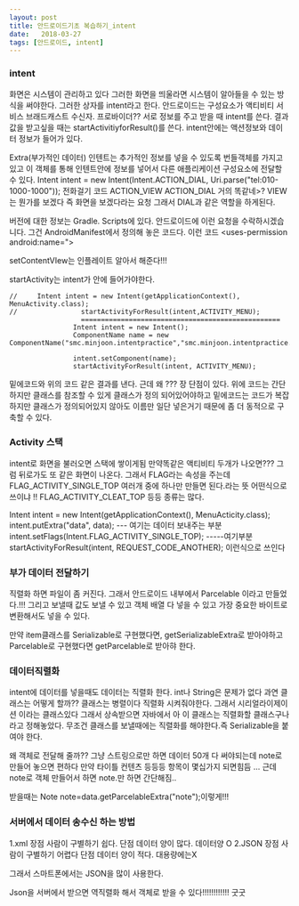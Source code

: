 ```yaml
---
layout: post
title: 안드로이드기초 복습하기_intent
date:   2018-03-27
tags: [안드로이드, intent]
---
```


### intent
화면은 시스템이 관리하고 있다 그러한 화면을 띄울라면 시스템이 알아들을 수 있는 방식을 써야한다.
그러한 상자를 intent라고 한다. 안드로이드는 구성요소가 액티비티 서비스 브래드캐스트 수신자. 프로바이더??
서로 정보를 주고 받을 때 intent를 쓴다. 결과값을 받고싶을 때는 startActivitiyforResult()를 쓴다.
intent안에는 액션정보와 데이터 정보가 들어가 있다.

Extra(부가적인 데이터) 인텐트는 추가적인 정보를 넣을 수 있도록 번들객체를 가지고 있고
이 객체를 통해 인텐트안에 정보를 넣어서 다른 애플리케이션 구성요소에 전달할 수 있다.
Intent intent = new Intent(Intent.ACTION_DIAL, Uri.parse("tel:010-1000-1000")); 전화걸기 코드
ACTION_VIEW ACTION_DIAL 거의 똑같네>? VIEW는 뭔가를 보겠다 즉 화면을 보겠다라는 요청 그래서 DIAL과 같은 역할을 하게된다.

버전에 대한 정보는 Gradle. Scripts에 있다. 안드로이드에 이런 요청을 수락하시겠습니다. 그건 AndroidManifest에서 정의해 놓은 코드다.
이런 코드 <uses-permission android:name=">

setContentVIew는 인플레이트 알아서 해준다!!!

startActivity는 intent가 안에 들어가야한다.

~~~
//     Intent intent = new Intent(getApplicationContext(), MenuActivity.class);
//                startActivityForResult(intent,ACTIVITY_MENU);
                  ==================================================
                Intent intent = new Intent();
                ComponentName name = new ComponentName("smc.minjoon.intentpractice","smc.minjoon.intentpractice.MenuActivity");

                intent.setComponent(name);
                startActivityForResult(intent, ACTIVITY_MENU);

~~~

밑에코드와 위의 코드 같은 결과를 낸다. 근데 왜 ??? 장 단점이 있다.
위에 코드는 간단하지만 클래스를 참조할 수 있게 클래스가 정의 되어있어야하고
밑에코드는 코드가 복잡하지만 클래스가 정의되어있지 않아도 이름만 일단 넣은거기 때문에 좀 더 동적으로 구축할 수 있다.



###  Activity 스택
intent로 화면을 불러오면 스택에 쌓이게됨 만약똑같은 액티비티 두개가 나오면??? 그럼 뒤로가도 또 같은 화면이 나온다. 그래서 FLAG라는 속성을 주는데
FLAG_ACTIVITY_SINGLE_TOP 여러개 중에 하나만 만들면 된다.라는 뜻 어떤식으로 쓰이냐 !!
FLAG_ACTIVITY_CLEAT_TOP  등등 종류는 많다.

Intent intent = new Intent(getApplicationContext(), MenuActicity.class);
intent.putExtra("data", data); --- 여기는 데이터 보내주는 부분
intent.setFlags(Intent.FLAG_ACTIVITY_SINGLE_TOP); -----여기부분
startActivityForResult(intent, REQUEST_CODE_ANOTHER); 이런식으로 쓰인다


### 부가 데이터 전달하기

직렬화 하면 파일이 좀 커진다. 그래서 안드로이드 내부에서  Parcelable 이라고 만들었다.!!!
그리고 보낼때 값도 보낼 수 있고 객체 배열 다 넣을 수 있고 가장 중요한 바이트로 변환해서도 넣을 수 있다.

만약 item클래스를 Serializable로 구현했다면, getSerializableExtra로 받아야하고 Parcelable로 구현했다면 getParcelable로 받아햐 한다.


### 데이터직렬화


intent에 데이터를 넣을때도 데이터는 직렬화 한다. int나 String은  문제가 없다 과연 클래스는 어떻게 할까??
클래스는 병렬이다 직렬화 시켜줘야한다. 그래서 시리얼라이제이션 이라는 클래스있다 그래서 상속받으면 자바에서 아 이 클래스는 직렬화할 클래스구나 라고 정해놓았다. 무조건 클래스를 보낼때에는 직렬화를 해야한다.즉 Serializable을 붙여야 한다.

왜 객체로 전달해 줄까?? 그냥 스트링으로만 하면 데이터 50개 다 써야되는데 note로 만들어 놓으면 편하다 만약 타이틀 컨텐츠 등등등 항목이 몇십가지 되면힘듬 ...
근데 note로 객체 만들어서 하면 note.만 하면 간단해짐..

받을때는 Note note=data.getParcelableExtra("note");이렇게!!!

### 서버에서 데이터 송수신 하는 방법

1.xml
장점 사람이 구별하기 쉽다.
단점 데이터 양이 많다.
데이터양 O
2.JSON
장점 사람이 구별하기 어렵다
단점 데이터 양이 적다.
대용량에는X

그래서 스마트폰에서는 JSON을 많이 사용한다.

Json을 서버에서 받으면 역직렬화 해서 객체로 받을 수 있다!!!!!!!!!!!! 굿굿
